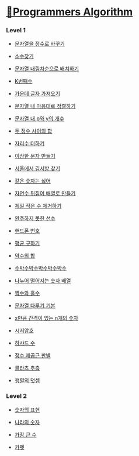 # [📖Programmers Algorithm](https://programmers.co.kr/learn/challenges)

### Level 1

* [문자열을 정수로 바꾸기](https://github.com/wjdrbs96/Programmers/blob/master/Level1/StringChange.java)

* [소수찾기](https://github.com/wjdrbs96/Programmers/blob/master/Level1/PrimeCount.java)

* [문자열 내림차순으로 배치하기](https://github.com/wjdrbs96/Programmers/blob/master/Level1/StringAscSort.java)

* [K번째수](https://github.com/wjdrbs96/Programmers/blob/master/Level1/Ksort.java)

* [가운데 글자 가져오기](https://github.com/wjdrbs96/Programmers/blob/master/Level1/StringMid.java)

* [문자열 내 마음대로 정렬하기](https://github.com/wjdrbs96/Programmers/blob/master/Level1/StringRandomSort.java)

* [문자열 내 p와 y의 개수](https://github.com/wjdrbs96/Programmers/blob/master/Level1/StringCount.java)

* [두 정수 사이의 합](https://github.com/wjdrbs96/Programmers/blob/master/Level1/IntSum.java)

* [자리수 더하기](https://github.com/wjdrbs96/Programmers/blob/master/Level1/DigitSum.java)

* [이상한 문자 만들기](https://github.com/wjdrbs96/Programmers/blob/master/Level1/OddString.java)

* [서울에서 김서방 찾기](https://github.com/wjdrbs96/Programmers/blob/master/Level1/KimFind.java)

* [같은 숫자는 싫어](https://github.com/wjdrbs96/Programmers/blob/master/Level1/NotSameNumber.java)

* [자연수 뒤집어 배열로 만들기](https://github.com/wjdrbs96/Programmers/blob/master/Level1/ReverseNumber.java)

* [제일 작은 수 제거하기](https://github.com/wjdrbs96/Programmers/blob/master/Level1/MinRemove.java)

* [완주하지 못한 선수](https://github.com/wjdrbs96/Programmers/blob/master/Level1/Player.java)

* [핸드폰 번호](https://github.com/wjdrbs96/Programmers/blob/master/Level1/PhoneNumber.java)

* [평균 구하기](https://github.com/wjdrbs96/Programmers/blob/master/Level1/AvgCount.java)

* [약수의 합](https://github.com/wjdrbs96/Programmers/blob/master/Level1/DivisorSum.java)

* [수박수박수박수박수박수](https://github.com/wjdrbs96/Programmers/blob/master/Level1/Melon.java)

* [나누어 떨어지는 숫자 배열](https://github.com/wjdrbs96/Programmers/blob/master/Level1/ArrayDivide.java)

* [짝수와 홀수](https://github.com/wjdrbs96/Programmers/blob/master/Level1/OddEven.java)

* [문자열 다루기 기본](https://github.com/wjdrbs96/Programmers/blob/master/Level1/StringTrue.java)

* [x만큼 간격이 있는 n개의 숫자]()

* [시저암호]()

* [하샤드 수]()

* [정수 제곱근 판별]()

* [콜라츠 추측]()

* [행렬의 덧셈]()

### Level 2

* [숫자의 표현](https://github.com/wjdrbs96/Programmers/blob/master/Level2/NumberExpre.java)

* [나라의 숫자](https://github.com/wjdrbs96/Programmers/blob/master/Level2/CountryNumber.java)

* [가장 큰 수](https://github.com/wjdrbs96/Programmers/blob/master/Level2/MaxNumber.java)

* [카펫](https://github.com/wjdrbs96/Programmers/blob/master/Level2/Capet.java)




